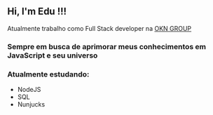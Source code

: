 <h2>Hi, I'm Edu !!!</h2>
<p>Atualmente trabalho como Full Stack developer na <a href="http://www.okngroup.com.br/" target="_blank">OKN GROUP</a></p>
<h3>Sempre em busca de aprimorar meus conhecimentos em JavaScript e seu universo</h3>
<h3> Atualmente estudando: </h3>
<ul>
  <li>NodeJS</li>
  <li>SQL</li>
  <li>Nunjucks</li>
</ul>

